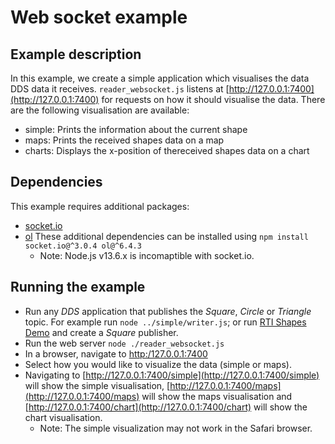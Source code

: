 # Web socket example

## Example description
In this example, we create a simple application which visualises the data DDS data it receives.
`reader_websocket.js` listens at [http://127.0.0.1:7400](http://127.0.0.1:7400) for requests
on how it should visualise the data. There are the following visualisation are available:
* simple: Prints the information about the current shape
* maps: Prints the received shapes data on a map
* charts: Displays the x-position of thereceived shapes data on a chart

## Dependencies
This example requires additional packages:
* [socket.io](https://www.npmjs.com/package/socket.io)
* [ol](https://www.npmjs.com/package/ol)
These additional dependencies can be installed using `npm install socket.io@^3.0.4 ol@^6.4.3`
  * Note: Node.js v13.6.x is incomaptible with socket.io.

## Running the example
* Run any *DDS* application that publishes the *Square*, *Circle* or *Triangle* topic. For example run
`node ../simple/writer.js`; or run
[RTI Shapes Demo](https://www.rti.com/free-trial/shapes-demo) and create a *Square*
publisher.
* Run the web server `node ./reader_websocket.js`
* In a browser, navigate to [http:/127.0.0.1:7400](http://127.0.0.1:7400)
* Select how you would like to visualize the data (simple or maps).
* Navigating to [http://127.0.0.1:7400/simple](http://127.0.0.1:7400/simple) will show the simple visualisation, [http://127.0.0.1:7400/maps](http://127.0.0.1:7400/maps) will show the maps visualisation and [http://127.0.0.1:7400/chart](http://127.0.0.1:7400/chart) will show the chart visualisation.
  * Note: The simple visualization may not work in the Safari browser.
